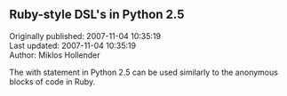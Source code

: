 ## Ruby-style DSL's in Python 2.5  
Originally published: 2007-11-04 10:35:19  
Last updated: 2007-11-04 10:35:19  
Author: Miklos Hollender  
  
The with statement in Python 2.5 can be used similarly to the anonymous blocks of code in Ruby.